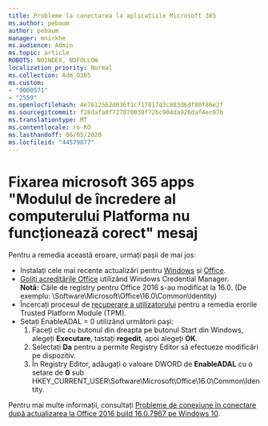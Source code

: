 ```yaml
---
title: Probleme la conectarea la aplicațiile Microsoft 365
ms.author: pebaum
author: pebaum
manager: mnirkhe
ms.audience: Admin
ms.topic: article
ROBOTS: NOINDEX, NOFOLLOW
localization_priority: Normal
ms.collection: Adm_O365
ms.custom:
- "9000571"
- "2559"
ms.openlocfilehash: 4e7612562d036f1c717817d3c883d6df80f86e2f
ms.sourcegitcommit: f28dafa0f727870038f72bc904da926daf4ec07b
ms.translationtype: MT
ms.contentlocale: ro-RO
ms.lasthandoff: 06/05/2020
ms.locfileid: "44579877"
---
```

# <a name="fixing-the-microsoft-365-apps-your-computers-trusted-platform-module-is-not-functioning-properly-message"></a>Fixarea microsoft 365 apps "Modulul de încredere al computerului Platforma nu funcționează corect" mesaj

Pentru a remedia această eroare, urmați pașii de mai jos:

- Instalați cele mai recente actualizări pentru [Windows](https://support.microsoft.com/help/4027667/windows-10-update) și [Office](https://support.office.com/article/update-office-and-your-computer-with-microsoft-update-2ab296f3-7f03-43a2-8e50-46de917611c5).
- [Goliți acreditările Office](https://docs.microsoft.com/eoffice/troubleshoot/error-messages/another-account-already-signed-in#step-3-clear-cached-credentials-on-the-computer) utilizând Windows Credential Manager.<br/>
    **Notã:** Căile de registry pentru Office 2016 s-au modificat la 16.0. (De exemplu: \Software\Microsoft\Office\16.0\Common\Identity\)
- Încercați procesul de [recuperare a utilizatorului](https://docs.microsoft.com/office365/troubleshoot/administration/connection-issue-when-sign-in-office-2016#symptom-2) pentru a remedia erorile Trusted Platform Module (TPM).
- Setați EnableADAL = 0 utilizând următorii pași:  
    1. Faceți clic cu butonul din dreapta pe butonul Start din Windows, alegeți **Executare**, tastați **regedit**, apoi alegeți **OK**.
    2. Selectați **Da** pentru a permite Registry Editor să efectueze modificări pe dispozitiv.
    3. În Registry Editor, adăugați o valoare DWORD de **EnableADAL** cu o setare de **0** sub HKEY_CURRENT_USER\Software\Microsoft\Office\16.0\Common\Identity.

Pentru mai multe informații, consultați [Probleme de conexiune în conectare după actualizarea la Office 2016 build 16.0.7967 pe Windows 10](https://docs.microsoft.com/office365/troubleshoot/administration/connection-issue-when-sign-in-office-2016).
